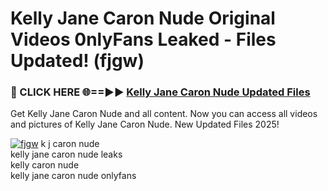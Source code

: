 # Kelly Jane Caron Nude Original Videos 0nlyFans Leaked - Files Updated! (fjgw)

<h3>🔴 CLICK HERE 🌐==►► <a href="https://tinyurl.com/5h6xmrr3" rel="nofollow">Kelly Jane Caron Nude Updated Files</a></h3>

Get Kelly Jane Caron Nude and all content. Now you can access all videos and pictures of Kelly Jane Caron Nude. New Updated Files 2025!

[![fjgw](https://i.imgur.com/KVD873Z.gif)](https://tinyurl.com/5h6xmrr3)
k j caron nude<br>
kelly jane caron nude leaks<br>
kelly caron nude<br>
kelly jane caron nude onlyfans